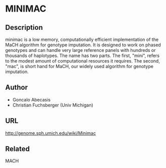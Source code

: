# MINIMAC

## Description
minimac is a low memory, computationally efficient implementation of the MaCH algorithm for genotype imputation. It is designed to work on phased genotypes and can handle very large reference panels with hundreds or thousands of haplotypes. The name has two parts. The first, "mini", refers to the modest amount of computational resources it requires. The second, "mac", is short hand for MaCH, our widely used algorithm for genotype imputation.

## Author
* Goncalo Abecasis
* Christian Fuchsberger (Univ Michigan)

## URL
http://genome.sph.umich.edu/wiki/Minimac

## Related
MACH